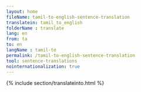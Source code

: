 ```yaml
---
layout: home
fileName: tamil-to-english-sentence-translation
translatein: tamil_to_english
folderName : translate
lang: en
from: ta
to: en
langName : tamil-to
permalink: /tamil-to-english-sentence-translation
tool: sentence-translations
nointernationalization: true
---
```

{% include section/translateinto.html %}
